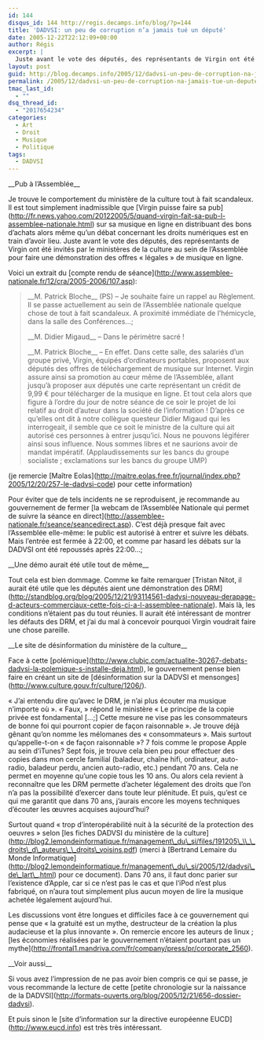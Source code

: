 ```yaml
---
id: 144
disqus_id: 144 http://regis.decamps.info/blog/?p=144
title: 'DADVSI: un peu de corruption n’a jamais tué un député'
date: 2005-12-22T22:12:09+00:00
author: Régis
excerpt: |
  Juste avant le vote des députés, des représentants de Virgin ont été invités par le minsitère de la culture au sein de l'Assemblée pour faire une démonstration des offres "légales" de musique en ligne.
layout: post
guid: http://blog.decamps.info/2005/12/dadvsi-un-peu-de-corruption-na-jamais-tue-un-depute/
permalink: /2005/12/dadvsi-un-peu-de-corruption-na-jamais-tue-un-depute/
tmac_last_id:
  - ""
dsq_thread_id:
  - "2017654234"
categories:
  - Art
  - Droit
  - Musique
  - Politique
tags:
  - DADVSI
---
```

\_\_Pub à l’Assemblée\_\_
  
Je trouve le comportement du ministère de la culture tout à fait scandaleux. Il est tout simplement inadmissible que \[Virgin puisse faire sa pub\](http://fr.news.yahoo.com/20122005/5/quand-virgin-fait-sa-pub-l-assemblee-nationale.html) sur sa musique en ligne en distribuant des bons d’achats alors même qu’un débat concernant les droits numériques est en train d’avoir lieu. Juste avant le vote des députés, des représentants de Virgin ont été invités par le ministères de la culture au sein de l’Assemblée pour faire une démonstration des offres « légales » de musique en ligne. 

Voici un extrait du \[compte rendu de séance\](http://www.assemblee-nationale.fr/12/cra/2005-2006/107.asp):

> \_\_M. Patrick Bloche\_\_ (PS) – Je souhaite faire un rappel au Règlement. Il se passe actuellement au sein de l’Assemblée nationale quelque chose de tout à fait scandaleux. A proximité immédiate de l’hémicycle, dans la salle des Conférences…;
> 
> \_\_M. Didier Migaud\_\_ – Dans le périmètre sacré !
> 
> \_\_M. Patrick Bloche\_\_ – En effet. Dans cette salle, des salariés d’un groupe privé, Virgin, équipés d’ordinateurs portables, proposent aux députés des offres de téléchargement de musique sur Internet. Virgin assure ainsi sa promotion au cœur même de l’Assemblée, allant jusqu’à proposer aux députés une carte représentant un crédit de 9,99 € pour télécharger de la musique en ligne. Et tout cela alors que figure à l’ordre du jour de notre séance de ce soir le projet de loi relatif au droit d’auteur dans la société de l’information ! D’après ce qu’elles ont dit à notre collègue questeur Didier Migaud qui les interrogeait, il semble que ce soit le ministre de la culture qui ait autorisé ces personnes à entrer jusqu’ici. Nous ne pouvons légiférer ainsi sous influence. Nous sommes libres et ne saurions avoir de mandat impératif. (Applaudissements sur les bancs du groupe socialiste ; exclamations sur les bancs du groupe UMP) 

(je remercie \[Maître Eolas\](http://maitre.eolas.free.fr/journal/index.php?2005/12/20/257-le-dadvsi-code) pour cette information)

Pour éviter que de tels incidents ne se reproduisent, je recommande au gouvernement de fermer \[la webcam de l’Assemblée Nationale qui permet de suivre la séance en direct\](http://assemblee-nationale.fr/seance/seancedirect.asp). C’est déjà presque fait avec l’Assemblée elle-même: le public est autorisé à entrer et suivre les débats. Mais l’entrée est fermée à 22:00, et comme par hasard les débats sur la DADVSI ont été repoussés après 22:00…;

\_\_Une démo aurait été utile tout de même\_\_
  
Tout cela est bien dommage. Comme ke faite remarquer \[Tristan Nitot, il aurait été utile que les députés aient une démonstration des DRM\](http://standblog.org/blog/2005/12/21/93114561-dadvsi-nouveau-derapage-d-acteurs-commerciaux-cette-fois-ci-a-l-assemblee-nationale). Mais là, les conditions n’étaient pas du tout réunies. Il aurait été intéressant de montrer les défauts des DRM, et j’ai du mal à concevoir pourquoi Virgin voudrait faire une chose pareille.

\_\_Le site de désinformation du ministère de la culture\_\_
  
Face à cette \[polémique\](http://www.clubic.com/actualite-30267-debats-dadvsi-la-polemique-s-installe-deja.html), le gouvernement pense bien faire en créant un site de \[désinformation sur la DADVSI et mensonges\](http://www.culture.gouv.fr/culture/1206/).

« J’ai entendu dire qu’avec le DRM, je n’ai plus écouter ma musique n’importe où ». « Faux, » répond le ministère « Le principe de la copie privée est fondamental […;] Cette mesure ne vise pas les consommateurs de bonne foi qui pourront copier de façon raisonnable ». Je trouve déjà gênant qu’on nomme les mélomanes des « consommateurs ». Mais surtout qu’appelle-t-on « de façon raisonnable »? 7 fois comme le propose Apple au sein d’iTunes? Sept fois, je trouve cela bien peu pour effectuer des copies dans mon cercle familial (baladeur, chaîne hifi, ordinateur, auto-radio, baladeur perdu, ancien auto-radio, etc.) pendant 70 ans. Cela ne permet en moyenne qu’une copie tous les 10 ans. Ou alors cela revient à reconnaître que les DRM permette d’acheter légalement des droits que l’on n’a pas la possibilité d’exercer dans toute leur plénitude. Et puis, qu’est ce qui me garantit que dans 70 ans, j’aurais encore les moyens techniques d’écouter les œuvres acquises aujourd’hui?

Surtout quand « trop d’interopérabilité nuit à la sécurité de la protection des oeuvres » selon \[les fiches DADVSI du ministère de la culture\](http://blog2.lemondeinformatique.fr/management\_du\_si/files/191205\_\\_\_droits\_d\_auteurs\_\_droits\_voisins.pdf) (merci à \[Bertrand Lemaire du Monde Informatique\](http://blog2.lemondeinformatique.fr/management\_du\_si/2005/12/dadvsi\_de\_lart\_.html) pour ce document). Dans 70 ans, il faut donc parier sur l’existence d’Apple, car si ce n’est pas le cas et que l’iPod n’est plus fabriqué, on n’aura tout simplement plus aucun moyen de lire la musique achetée légalement aujourd’hui.

Les discussions vont être longues et difficiles face à ce gouvernement qui pense que « la gratuité est un mythe, destructeur de la création la plus audacieuse et la plus innovante ». On remercie encore les auteurs de linux ; \[les économies réalisées par le gouvernement n’étaient pourtant pas un mythe\](http://frontal1.mandriva.com/fr/company/press/pr/corporate_2560).

\_\_Voir aussi\_\_
  
Si vous avez l’impression de ne pas avoir bien compris ce qui se passe, je vous recommande la lecture de cette \[petite chronologie sur la naissance de la DADVSI\](http://formats-ouverts.org/blog/2005/12/21/656-dossier-dadvsi).

Et puis sinon le \[site d’information sur la directive européenne EUCD\](http://www.eucd.info) est très très intéressant.
